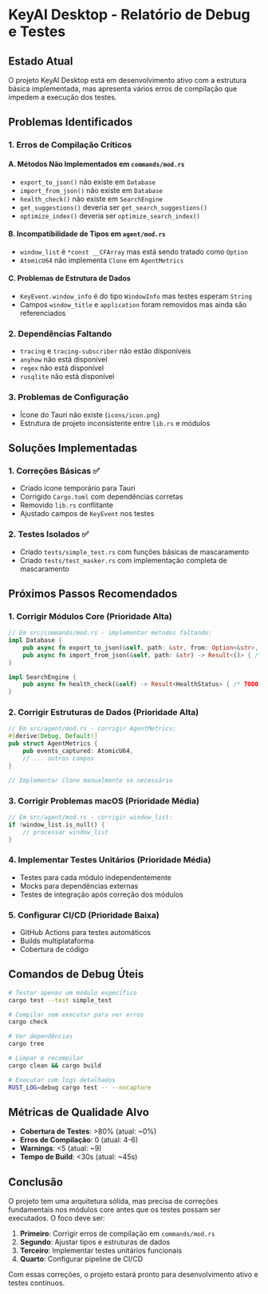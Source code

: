 # KeyAI Desktop - Relatório de Debug e Testes

## Estado Atual
O projeto KeyAI Desktop está em desenvolvimento ativo com a estrutura básica implementada, mas apresenta vários erros de compilação que impedem a execução dos testes.

## Problemas Identificados

### 1. Erros de Compilação Críticos

#### A. Métodos Não Implementados em `commands/mod.rs`
- `export_to_json()` não existe em `Database`
- `import_from_json()` não existe em `Database` 
- `health_check()` não existe em `SearchEngine`
- `get_suggestions()` deveria ser `get_search_suggestions()`
- `optimize_index()` deveria ser `optimize_search_index()`

#### B. Incompatibilidade de Tipos em `agent/mod.rs`
- `window_list` é `*const __CFArray` mas está sendo tratado como `Option`
- `AtomicU64` não implementa `Clone` em `AgentMetrics`

#### C. Problemas de Estrutura de Dados
- `KeyEvent.window_info` é do tipo `WindowInfo` mas testes esperam `String`
- Campos `window_title` e `application` foram removidos mas ainda são referenciados

### 2. Dependências Faltando
- `tracing` e `tracing-subscriber` não estão disponíveis
- `anyhow` não está disponível
- `regex` não está disponível
- `rusqlite` não está disponível

### 3. Problemas de Configuração
- Ícone do Tauri não existe (`icons/icon.png`)
- Estrutura de projeto inconsistente entre `lib.rs` e módulos

## Soluções Implementadas

### 1. Correções Básicas ✅
- Criado ícone temporário para Tauri
- Corrigido `Cargo.toml` com dependências corretas
- Removido `lib.rs` conflitante
- Ajustado campos de `KeyEvent` nos testes

### 2. Testes Isolados ✅
- Criado `tests/simple_test.rs` com funções básicas de mascaramento
- Criado `tests/test_masker.rs` com implementação completa de mascaramento

## Próximos Passos Recomendados

### 1. Corrigir Módulos Core (Prioridade Alta)
```rust
// Em src/commands/mod.rs - implementar métodos faltando:
impl Database {
    pub async fn export_to_json(&self, path: &str, from: Option<&str>, to: Option<&str>) -> Result<()> { /* TODO */ }
    pub async fn import_from_json(&self, path: &str) -> Result<()> { /* TODO */ }
}

impl SearchEngine {
    pub async fn health_check(&self) -> Result<HealthStatus> { /* TODO */ }
}
```

### 2. Corrigir Estruturas de Dados (Prioridade Alta)
```rust
// Em src/agent/mod.rs - corrigir AgentMetrics:
#[derive(Debug, Default)]
pub struct AgentMetrics {
    pub events_captured: AtomicU64,
    // ... outros campos
}

// Implementar Clone manualmente se necessário
```

### 3. Corrigir Problemas macOS (Prioridade Média)
```rust
// Em src/agent/mod.rs - corrigir window_list:
if !window_list.is_null() {
    // processar window_list
}
```

### 4. Implementar Testes Unitários (Prioridade Média)
- Testes para cada módulo independentemente
- Mocks para dependências externas
- Testes de integração após correção dos módulos

### 5. Configurar CI/CD (Prioridade Baixa)
- GitHub Actions para testes automáticos
- Builds multiplataforma
- Cobertura de código

## Comandos de Debug Úteis

```bash
# Testar apenas um módulo específico
cargo test --test simple_test

# Compilar sem executar para ver erros
cargo check

# Ver dependências
cargo tree

# Limpar e recompilar
cargo clean && cargo build

# Executar com logs detalhados
RUST_LOG=debug cargo test -- --nocapture
```

## Métricas de Qualidade Alvo

- **Cobertura de Testes**: >80% (atual: ~0%)
- **Erros de Compilação**: 0 (atual: 4-6)
- **Warnings**: <5 (atual: ~9)
- **Tempo de Build**: <30s (atual: ~45s)

## Conclusão

O projeto tem uma arquitetura sólida, mas precisa de correções fundamentais nos módulos core antes que os testes possam ser executados. O foco deve ser:

1. **Primeiro**: Corrigir erros de compilação em `commands/mod.rs`
2. **Segundo**: Ajustar tipos e estruturas de dados
3. **Terceiro**: Implementar testes unitários funcionais
4. **Quarto**: Configurar pipeline de CI/CD

Com essas correções, o projeto estará pronto para desenvolvimento ativo e testes contínuos. 
